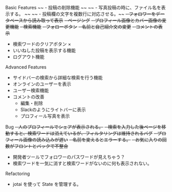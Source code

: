 Basic Features
~~ - 投稿の削除機能 ~~
~~ - 写真投稿の時に、ファイル名を表示する。 ~~
~~ - 投稿欄の文字を複数行に対応させる。~~
~~- フォロワーをデータベースから読み取って表示~~
~~- ページング~~
~~- プロフィール画像とカバー画像の変更機能~~
~~- 検索機能~~
~~- フォローボタン~~
~~- 名前と自己紹介文の変更~~
~~- コメントの表示~~
- 検索ワードのクリアボタン ×
- いいねした投稿を表示する機能
- ログアウト機能

Advanced Features
- サイドバーの検索から詳細な検索を行う機能
- オンラインのユーザーを表示
- ユーザー検索機能
- コメントの改善
  - 編集・削除
  - Slackのようにライトバーに表示
  - プロフィール写真を表示

Bug
~~- 人のプロフィールでシェアが表示される。~~
~~- 検索を入力した後ページを移動すると、検索ワードは消えているが、フィルタリングは維持されるバグ~~
~~- プロフィール画像の読み込みが遅い~~
~~- 名前を変えるとエラーする。~~
~~- お気に入りの回数がフロントとバックで不整合~~
- 開発者ツールでフォロワーのパスワードが見えちゃう？
- 検索ワードを一気に消すと検索ワードがないのに何も表示されない。

Refactoring
- jotai を使って State を管理する。
